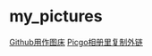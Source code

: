 # my_pictures
[Github用作图床](https://zhuanlan.zhihu.com/p/353775844)
[Picgo相册里复制外链](https://segmentfault.com/a/1190000041076406)

